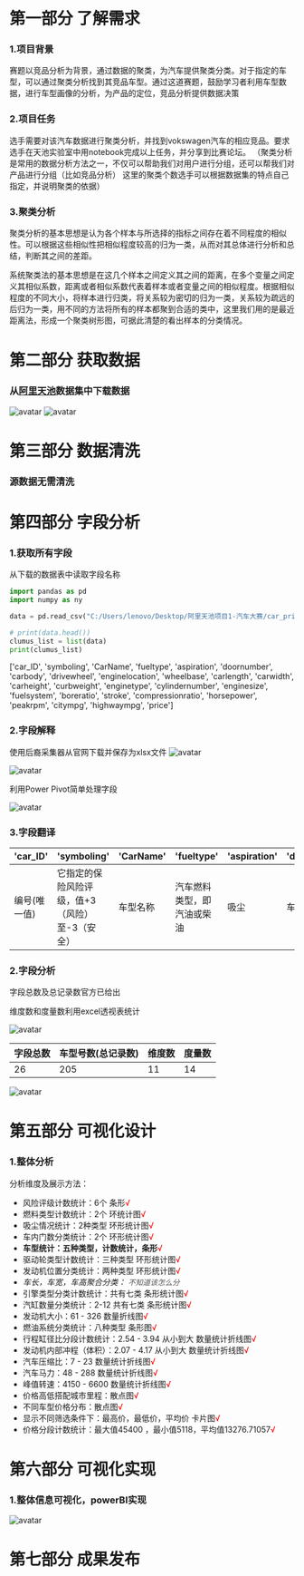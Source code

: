 <!--
 * @Author: your name
 * @Date: 2022-02-07 08:49:36
 * @LastEditTime: 2022-02-07 23:07:40
 * @LastEditors: Please set LastEditors
 * @Description: 打开koroFileHeader查看配置 进行设置: https://github.com/OBKoro1/koro1FileHeader/wiki/%E9%85%8D%E7%BD%AE
 * @FilePath: \阿里天池项目1-汽车大赛\项目流程记录.md
-->
# 第一部分 了解需求

### 1.项目背景

赛题以竞品分析为背景，通过数据的聚类，为汽车提供聚类分类。对于指定的车型，可以通过聚类分析找到其竞品车型。通过这道赛题，鼓励学习者利用车型数据，进行车型画像的分析，为产品的定位，竞品分析提供数据决策

### 2.项目任务

选手需要对该汽车数据进行聚类分析，并找到vokswagen汽车的相应竞品。要求选手在天池实验室中用notebook完成以上任务，并分享到比赛论坛。
（聚类分析是常用的数据分析方法之一，不仅可以帮助我们对用户进行分组，还可以帮我们对产品进行分组（比如竞品分析） 这里的聚类个数选手可以根据数据集的特点自己指定，并说明聚类的依据）

### 3.聚类分析

聚类分析的基本思想是认为各个样本与所选择的指标之间存在着不同程度的相似性。可以根据这些相似性把相似程度较高的归为一类，从而对其总体进行分析和总结，判断其之间的差距。

系统聚类法的基本思想是在这几个样本之间定义其之间的距离，在多个变量之间定义其相似系数，距离或者相似系数代表着样本或者变量之间的相似程度。根据相似程度的不同大小，将样本进行归类，将关系较为密切的归为一类，关系较为疏远的后归为一类，用不同的方法将所有的样本都聚到合适的类中，这里我们用的是最近距离法，形成一个聚类树形图，可据此清楚的看出样本的分类情况。

# 第二部分 获取数据

### 从[阿里天池](https://tianchi.aliyun.com/dataset?spm=5176.12282016.J_3941670930.15.14f66d92JwNrp7)数据集中下载数据

![avatar](/img/001.jpg)
![avatar](/img/002.png)



# 第三部分 数据清洗
### 源数据无需清洗

# 第四部分 字段分析
### 1.获取所有字段
从下载的数据表中读取字段名称

```python
import pandas as pd
import numpy as ny

data = pd.read_csv("C:/Users/lenovo/Desktop/阿里天池项目1-汽车大赛/car_price.csv",encoding="utf-8")

# print(data.head())
clumus_list = list(data)
print(clumus_list)
```
['car_ID', 'symboling', 'CarName', 'fueltype', 'aspiration', 'doornumber', 'carbody', 'drivewheel', 'enginelocation', 'wheelbase', 'carlength', 'carwidth', 'carheight', 'curbweight', 'enginetype', 'cylindernumber', 'enginesize', 'fuelsystem', 'boreratio', 'stroke', 'compressionratio', 'horsepower', 'peakrpm', 'citympg', 'highwaympg', 'price']

### 2.字段解释
使用后裔采集器从官网下载并保存为xlsx文件
![avatar](/img/003.png)

![avatar](/img/004.png)

利用Power Pivot简单处理字段

![avatar](/img/005.png)


### 3.字段翻译

|'car_ID'|'symboling'|'CarName'| 'fueltype'|'aspiration'| 'doornumber'|'carbody'| 'drivewheel'|'enginelocation'| 'wheelbase'|'carlength'|'carwidth'| 'carheight'|'curbweight'|'enginetype'|'cylindernumber'| 'enginesize'| 'fuelsystem'|'boreratio'|'stroke'| 'compressionratio'|'horsepower'|'peakrpm'|'citympg'|'highwaympg'|'price'|
| ------ | ------ | ------ | ------ | ------ | ------ |------ |------ |------ |------ |------ |------ |------ |------ |------ |------ |------ |------ |------ |------ |------ |------ |------ |------ |------ |------ |
|编号(唯一值)|它指定的保险风险评级，值+3（风险）至-3（安全）|车型名称|汽车燃料类型，即汽油或柴油|吸尘|车内门数|汽车车身|驱动轮类型|发动机位置|汽车轴距|车长|车宽|车高|车身重量|引擎类型|汽车气（油）缸数量|汽车大小|燃油系统|行程缸径比（判断发动机高低速）|发动机内部的冲程或体积|汽车压缩比|汽车马力|峰值转速|城市里程|高速公路里程|价格|



### 2.字段分析

字段总数及总记录数官方已给出

维度数和度量数利用excel透视表统计

![avatar](/img/006.png)


|字段总数|车型号数(总记录数)|维度数|度量数|
|------|------|------|------|
|26|205|11|14|

![avatar](/img/007.png)


# 第五部分 可视化设计

### 1.整体分析

分析维度及展示方法：

- 风险评级计数统计：6个 条形<font color=#ff0000>√</font>
- 燃料类型计数统计：2个 环统计图<font color=#ff0000>√</font>
- 吸尘情况统计：2种类型  环形统计图<font color=#ff0000>√</font>
- 车内门数分类统计：2个 环形统计图<font color=#ff0000>√</font>
- **车型统计：五种类型，计数统计，条形**<font color=#ff0000>√</font>
- 驱动轮类型计数统计：三种类型 环形统计图<font color=#ff0000>√</font>
- 发动机位置分类统计：两种类型 环形统计图<font color=#ff0000>√</font>
- *车长，车宽，车高聚合分类：* <font color=#525252 size=2>*不知道该怎么分*</font>
- 引擎类型分类计数统计：共有七类 条形统计图<font color=#ff0000>√</font>
- 汽缸数量分类统计：2-12 共有七类 条形统计图<font color=#ff0000>√</font>
- 发动机大小：61 - 326  数量折线图<font color=#ff0000>√</font>
- 燃油系统分类统计：八种类型 条形图<font color=#ff0000>√</font>
- 行程缸径比分段计数统计：2.54 - 3.94  从小到大 数量统计折线图<font color=#ff0000>√</font>
- 发动机内部冲程（体积）：2.07 - 4.17  从小到大 数量统计折线图<font color=#ff0000>√</font>
- 汽车压缩比：7 - 23 数量统计折线图<font color=#ff0000>√</font>
- 汽车马力：48 - 288 数量统计折线图<font color=#ff0000>√</font>
- 峰值转速：4150 - 6600  数量统计折线图<font color=#ff0000>√</font>
- 价格高低搭配城市里程：散点图<font color=#ff0000>√</font>
- 不同车型价格分布：散点图<font color=#ff0000>√</font>
- 显示不同筛选条件下：最高价，最低价，平均价  卡片图<font color=#ff0000>√</font>
- 价格分段计数统计：最大值45400 ，最小值5118，平均值13276.71057<font color=#ff0000>√</font>




# 第六部分 可视化实现
### 1.整体信息可视化，powerBI实现

![avatar](/img/008.png)

# 第七部分 成果发布
